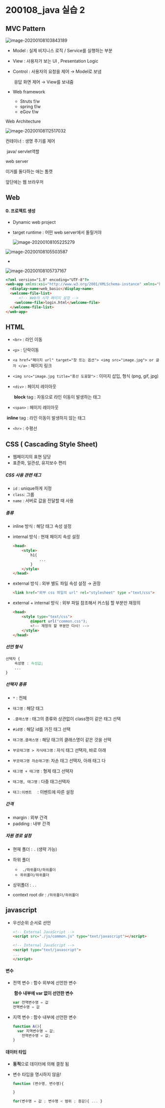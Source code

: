 # 200108_java 실습 2

## MVC Pattern

![image-20200108103843189](C:\Users\kt\Desktop\정리\assets\image-20200108103843189.png)

- Model : 실제 비지니스 로직 / Service를 실행하는 부분

- View : 사용자가 보는 UI , Presentation Logic 

- Control : 사용자의 요청을 제어 → Model로 보냄

  ​				 응답 화면 제어 → View를 보내줌



- Web framework
  - Struts f/w
  - spring f/w
  - eGov f/w

Web Architecture

![image-20200108112517032](assets/image-20200108112517032.png)

컨테이너 : 생명 주기를 제어

​					java/ servlet역할



web server





이거를 둘다하는 애는 톰캣



앞단에는 웹 브라우저







## Web

#### 0. 프로젝트 생성

- Dynamic web project

- target runtime : 어떤 web server에서 돌릴거야

  ![image-20200108105225279](assets/image-20200108105225279.png)

![image-20200108105503587](assets/image-20200108105503587.png)

-

![image-20200108105737167](assets/image-20200108105737167.png)

``` html
<?xml version="1.0" encoding="UTF-8"?>
<web-app xmlns:xsi="http://www.w3.org/2001/XMLSchema-instance" xmlns="http://xmlns.jcp.org/xml/ns/javaee" xsi:schemaLocation="http://xmlns.jcp.org/xml/ns/javaee http://xmlns.jcp.org/xml/ns/javaee/web-app_3_1.xsd" id="WebApp_ID" version="3.1">
  <display-name>web_basic</display-name>
  <welcome-file-list>
      <!-- Web의 시작 페이지 설정 -->
    <welcome-file>login.html</welcome-file>
  </welcome-file-list>
</web-app>
```



## HTML

- `<br>` : 라인 이동

- `<p>` : 단락이동

- `<a href="페이지 url" target="창 뜨는 옵션"> <img src="image.jpg"> or 글자 </a>` : 페이지 링크

- `<img src="image.jpg title="풍선 도움말">` : 이미지 삽입, 형식 (png, gif, jpg)

- `<div>` : 페이지 레이아웃

  ​		 	  **block** tag : 자동으로 라인 이동이 발생하는 태그

-  `<span>` : 페이지 레이아웃

  ​				**inline** tag : 라인 이동이 발생하지 않는 태그

- `<hr>` : 수평선



## CSS ( Cascading Style Sheet)

- 웹페이지의 표현 담당
- 표준화, 일관성, 유지보수 편리



##### CSS 사용 관련 태그

- `id` : unique하게 지정
- `class`: 그룹
- `name` : 서버로 값을 전달할 때 사용



##### 종류

- inline 방식 : 해당 태그 속성 설정

- internal 방식 : 현재 페이지 속성 설정

  ``` html
  <head>
      <style>
          h1{
              ...
          }
      </style>    
  </head>
  ```

- external 방식 : 외부 별도 파일 속성 설정 → 권장

  ``` html
  <link href="외부 css 파일의 url" rel="stylesheet" type ="text/css">
  ```

- external + internal 방식 : 외부 파일 참조해서 커스텀 할 부분만 재정의

  ``` html
  <head>    
      <style type="text/css">
          @import url("common.css");
          <!-- 재정의 할 부분만 다시! -->
      </style>
  </head>
  ```

  

##### 선언 형식

``` css
선택자 {
    속성명 : 속성값;
    ...
}
```



##### 선택자 종류

- `*` : 전체
- `태그명` : 해당 태그
- `.클래스명` : 태그의 종류와 상관없이 class명이 같은 태그 선택
- `#id명` : 해당 id를 가진 태그 선택
- `태그명.클래스명` : 해당 태그의 클래스명이 같은 것을 선택

- `부모태그명 > 자식태그명` : 자식 태그 선택자, 바로 아래
- `부모태그명 자손태그명`: 자손 태그 선택자, 아래 태그 다
- `태그명 + 태그명` : 형제 태그 선택자
- `태그명, 태그명` : 다중 태그선택자

- `태그:이벤트  ` : 이벤트에 따른 설정



##### 간격

- margin : 외부 간격
- padding : 내부 간격



##### 자원 경로 설정

- 현재 폴더 : `.` (생략 가능)

- 하위 폴더
  - ` ./하위폴더/하위폴더`
  - `하위폴더/하위폴더`
- 상위폴더 : `..`

- context root dir : `/하위폴더/하위폴더`



## javascript

- 우선순위 순서로 선언

  ``` html
  <!-- External JavaScript -->
  <script src="./js/common.js" type="text/javascript"></script>
  
  <!-- Internal JavaScript -->
  <script type="text/javascript">
  ...
  </script>
  ```



#### 변수

- 전역 변수 : 함수 외부에 선언한 변수

  ​				   **함수 내부에 var 없이 선언한 변수**

  ``` js
  var 전역변수명 = 값
  전역변수명 = 값
  ```

  

- 지역 변수 : 함수 내부에 선언한 변수

  ``` js
  function A(){
  	var 지역변수명 = 값;
      전역변수명 = 값;
  }
  ```



#### 데이터 타입

- **동적**으로 데이터에 의해 결정 됨

- 변수 타입을 명시하지 않음!

  ``` js
  function (변수명, 변수명){
  
  }
  
  for(변수명 = 값 ; 변수명 < 범위 ; 증감){ ... }
  ```

  

  